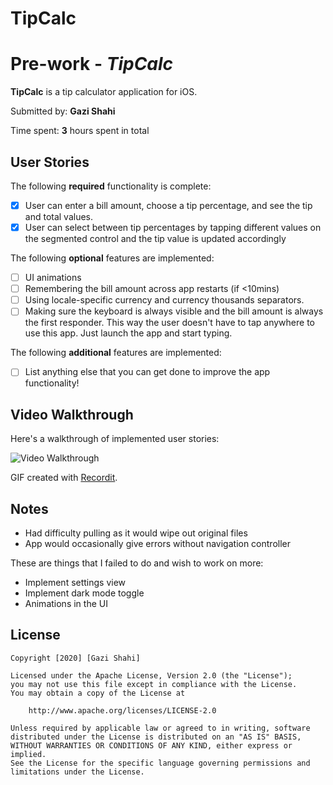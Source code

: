 # TipCalc
# Pre-work - *TipCalc*

**TipCalc** is a tip calculator application for iOS.

Submitted by: **Gazi Shahi**

Time spent: **3** hours spent in total

## User Stories

The following **required** functionality is complete:

* [x] User can enter a bill amount, choose a tip percentage, and see the tip and total values.
* [x] User can select between tip percentages by tapping different values on the segmented control and the tip value is updated accordingly

The following **optional** features are implemented:

* [ ] UI animations
* [ ] Remembering the bill amount across app restarts (if <10mins)
* [ ] Using locale-specific currency and currency thousands separators.
* [ ] Making sure the keyboard is always visible and the bill amount is always the first responder. This way the user doesn't have to tap anywhere to use this app. Just launch the app and start typing.

The following **additional** features are implemented:

- [ ] List anything else that you can get done to improve the app functionality!

## Video Walkthrough

Here's a walkthrough of implemented user stories:

<img src='http://g.recordit.co/IjVg0yBr7y.gif' title='Video Walkthrough' width='' alt='Video Walkthrough' />

GIF created with [Recordit](https://recordit.co/).

## Notes

* Had difficulty pulling as it would wipe out original files
* App would occasionally give errors without navigation controller

These are things that I failed to do and wish to work on more:
* Implement settings view
* Implement dark mode toggle
* Animations in the UI

## License

    Copyright [2020] [Gazi Shahi]

    Licensed under the Apache License, Version 2.0 (the "License");
    you may not use this file except in compliance with the License.
    You may obtain a copy of the License at

        http://www.apache.org/licenses/LICENSE-2.0

    Unless required by applicable law or agreed to in writing, software
    distributed under the License is distributed on an "AS IS" BASIS,
    WITHOUT WARRANTIES OR CONDITIONS OF ANY KIND, either express or implied.
    See the License for the specific language governing permissions and
    limitations under the License.
